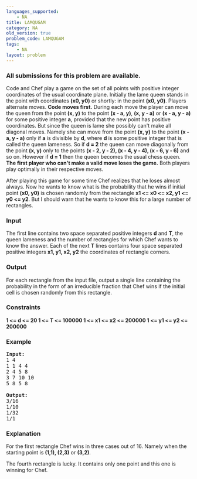 ```yaml
---
languages_supported:
    - NA
title: LAMQUGAM
category: NA
old_version: true
problem_code: LAMQUGAM
tags:
    - NA
layout: problem
---
```

###  All submissions for this problem are available. 

Code and Chef play a game on the set of all points with positive integer coordinates of the usual coordinate plane. Initially the lame queen stands in the point with coordinates **(x0, y0)** or shortly: in the point **(x0, y0)**. Players alternate moves. **Code moves first.** During each move the player can move the queen from the point **(x, y)** to the point **(x - a, y)**, **(x, y - a)** or **(x - a, y - a)** for some positive integer **a**, provided that the new point has positive coordinates. But since the queen is lame she possibly can't make all diagonal moves. Namely she can move from the point **(x, y)** to the point **(x - a, y - a)** only if **a** is divisible by **d**, where **d** is some positive integer that is called the queen lameness. So if **d = 2** the queen can move diagonally from the point **(x, y)** only to the points **(x - 2, y - 2), (x - 4, y - 4), (x - 6, y - 6)** and so on. However if **d = 1** then the queen becomes the usual chess queen.  **The first player who can't make a valid move loses the game.**  Both players play optimally in their respective moves. 

 After playing this game for some time Chef realizes that he loses almost always. Now he wants to know what is the probability that he wins if initial point **(x0, y0)** is chosen randomly from the rectangle **x1 &lt;= x0 &lt;= x2, y1 &lt;= y0 &lt;= y2**. But I should warn that he wants to know this for a large number of rectangles.

### Input

The first line contains two space separated positive integers **d** and **T**, the queen lameness and the number of rectangles for which Chef wants to know the answer. Each of the next **T** lines contains four space separated positive integers **x1, y1, x2, y2**  the coordinates of rectangle corners.

### Output

For each rectangle from the input file, output a single line containing the probability in the form of an irreducible fraction that Chef wins if the initial cell is chosen randomly from this rectangle.

### Constraints

 **1 &lt;= d &lt;= 20 
 1 &lt;= T &lt;= 100000 
 1 &lt;= x1 &lt;= x2 &lt;= 200000 
 1 &lt;= y1 &lt;= y2 &lt;= 200000**

### Example

<pre><b>Input:</b>
1 4
1 1 4 4
2 4 5 8
3 7 10 10
5 8 5 8

<b>Output:</b>
3/16
1/10
1/32
1/1
</pre>
### Explanation

For the first rectangle Chef wins in three cases out of 16. Namely when the starting point is **(1,1), (2,3)** or **(3,2)**.



The fourth rectangle is lucky. It contains only one point and this one is winning for Chef.
